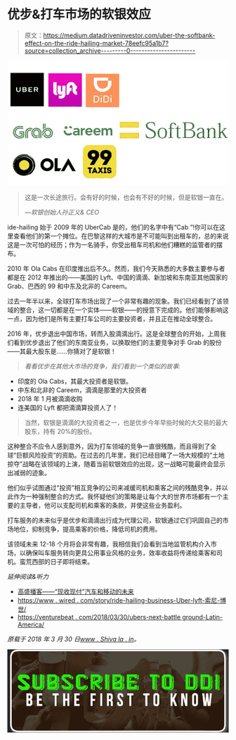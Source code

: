 # 优步&打车市场的软银效应

> 原文：<https://medium.datadriveninvestor.com/uber-the-softbank-effect-on-the-ride-hailing-market-78eefc95a1b7?source=collection_archive---------0----------------------->

![](img/3476a222b56c797bcd9dca71a372e4c6.png)

> 这是一次长途旅行。会有好的时候，也会有不好的时候，但是软银一直在。
> 
> *—软银创始人孙正义& CEO*

ide-hailing 始于 2009 年的 UberCab 是的，他们的名字中有“Cab ”!你可以在这里查看他们的第一个摊位。在巴黎这样的大城市是不可能叫到出租车的，总的来说这是一次可怕的经历；作为一名骑手，你受出租车司机和他们糟糕的监管者的摆布。

2010 年 Ola Cabs 在印度推出后不久。然而，我们今天熟悉的大多数主要参与者都是在 2012 年推出的——美国的 Lyft、中国的滴滴、新加坡和东南亚其他国家的 Grab、巴西的 99 和中东及北非的 Careem。

过去一年半以来，全球打车市场出现了一个非常有趣的现象。我们已经看到了该领域的整合，这一切都是在一个实体——软银——的授意下完成的。他们能够影响这一点，因为他们是所有主要打车公司的主要投资者，并且正在推动全球整合。

2016 年，优步退出中国市场，转而入股滴滴出行。这是全球整合的开始，上周我们看到优步退出了他们的东南亚业务，以换取他们的主要竞争对手 Grab 的股份——其最大股东是……你猜对了是软银！

> *看看优步在其他大市场的竞争，我们看到一个类似的故事:*

*   印度的 Ola Cabs，其最大投资者是软银。
*   中东和北非的 Careem，滴滴是那里的大投资者
*   2018 年 1 月被滴滴收购
*   连美国的 Lyft 都把滴滴算投资人了！

> 当然，软银是滴滴的大投资者之一，也是优步今年早些时候的大交易的最大股东，持有 20%的股份。

这种整合不应令人感到意外，因为打车领域的竞争一直很残酷，而且得到了全球“巨额风险投资”的资助。在过去的几年里，我们已经目睹了一场大规模的“土地掠夺”战略在该领域的上演，随着当前软银效应的出现，这一战略可能最终会显示出减弱的迹象。

他们似乎试图通过“投资”相互竞争的公司来减缓司机和乘客之间的残酷竞争，并以此作为一种强制整合的方式。我怀疑他们的策略是让每个大的世界市场都有一个主要的主导者，他可以支配司机和乘客的条款，并使这些业务盈利。

打车服务的未来似乎是优步和滴滴出行成为代理公司，软银通过它们巩固自己的市场地位，抑制竞争，提高乘客的价格，降低司机的费用。

该领域未来 12-18 个月将会非常有趣，我相信我们会看到当地监管机构介入市场，以确保叫车服务转向更具公用事业风格的业务，效率收益将传递给乘客和司机。蛮荒西部的日子即将结束。

*延伸阅读&听力*

*   [高盛播客——“现收现付”汽车和移动的未来](http://www.goldmansachs.com/our-thinking/podcasts/episodes/12-06-2017-stefan-burgstaller.html)
*   [https://www . wired . com/story/ride-hailing-business-Uber-lyft-索尼-博世/](https://www.wired.com/story/ride-hailing-business-uber-lyft-sony-bosch/)
*   [https://venturebeat . com/2018/03/30/ubers-next-battle ground-Latin-America/](https://venturebeat.com/2018/03/30/ubers-next-battleground-latin-america/)

*原载于 2018 年 3 月 30 日*[*www . Shiva la . in*](http://www.shivala.in/2018/03/30/uber-the-softbank-effect-on-the-ride-hailing-market/)*。*

[![](img/def0c6e14716b2643ecfc53640b95d1b.png)](http://eepurl.com/dw5NFP)